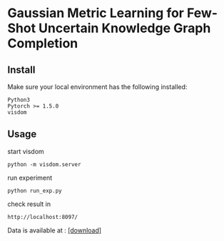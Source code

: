 # Gaussian Metric Learning for Few-Shot Uncertain Knowledge Graph Completion

## Install
Make sure your local environment has the following installed:
```
Python3
Pytorch >= 1.5.0
visdom 
```

## Usage
start visdom
```
python -m visdom.server
```
run experiment
```
python run_exp.py
```
check result in 
```
http://localhost:8097/
```

Data is available at : [[download]](https://drive.google.com/file/d/1_B4pvegXsjiRX3BTv4m6IoSglYVw9NrO/view?usp=sharing)
